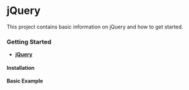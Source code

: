 # jQuery

This project contains basic information on jQuery and how to get started.

### Getting Started

- **[jQuery](https://jquery.com/)**

#### Installation

#### Basic Example
